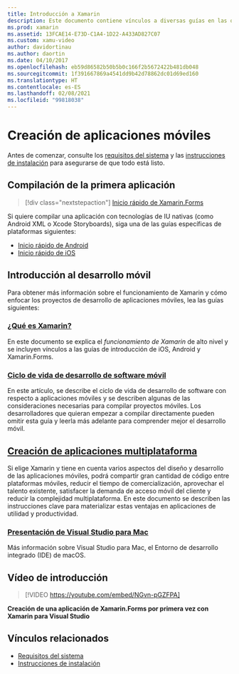 ```yaml
---
title: Introducción a Xamarin
description: Este documento contiene vínculos a diversas guías en las que se describe cómo empezar el desarrollo de Xamarin. El contenido vinculado describe cómo crear la primera aplicación y proporciona una introducción general al desarrollo para dispositivos móviles.
ms.prod: xamarin
ms.assetid: 13FCAE14-E73D-C1A4-1D22-A433AD827C07
ms.custom: xamu-video
author: davidortinau
ms.author: daortin
ms.date: 04/10/2017
ms.openlocfilehash: eb59d86582b50b5b0c166f2b5672422b481db048
ms.sourcegitcommit: 1f391667869a4541dd9b42d78862dc01d69ed160
ms.translationtype: HT
ms.contentlocale: es-ES
ms.lasthandoff: 02/08/2021
ms.locfileid: "99818038"
---
```

# <a name="building-mobile-apps"></a>Creación de aplicaciones móviles

Antes de comenzar, consulte los [requisitos del sistema](requirements.md) y las [instrucciones de instalación](~/get-started/installation/index.md) para asegurarse de que todo está listo.

## <a name="build-your-first-app"></a>Compilación de la primera aplicación

> [!div class="nextstepaction"]
> [Inicio rápido de Xamarin.Forms](~/get-started/quickstarts/app.md)

Si quiere compilar una aplicación con tecnologías de IU nativas (como Android XML o Xcode Storyboards), siga una de las guías específicas de plataformas siguientes:

- [Inicio rápido de Android](~/android/get-started/hello-android/hello-android-quickstart.md)
- [Inicio rápido de iOS](~/ios/get-started/hello-ios/hello-ios-quickstart.md)

## <a name="get-started-with-mobile-development"></a>Introducción al desarrollo móvil

Para obtener más información sobre el funcionamiento de Xamarin y cómo enfocar los proyectos de desarrollo de aplicaciones móviles, lea las guías siguientes:

### <a name="what-is-xamarin"></a>[¿Qué es Xamarin?](~/cross-platform/get-started/introduction-to-mobile-development.md)

En este documento se explica el *funcionamiento de Xamarin* de alto nivel y se incluyen vínculos a las guías de introducción de iOS, Android y Xamarin.Forms.

### <a name="mobile-software-development-lifecycle"></a>[Ciclo de vida de desarrollo de software móvil](~/cross-platform/get-started/introduction-to-mobile-sdlc.md)

En este artículo, se describe el ciclo de vida de desarrollo de software con respecto a aplicaciones móviles y se describen algunas de las consideraciones necesarias para compilar proyectos móviles. Los desarrolladores que quieran empezar a compilar directamente pueden omitir esta guía y leerla más adelante para comprender mejor el desarrollo móvil.

## <a name="building-cross-platform-applications"></a>[Creación de aplicaciones multiplataforma](~/cross-platform/app-fundamentals/building-cross-platform-applications/index.md)

Si elige Xamarin y tiene en cuenta varios aspectos del diseño y desarrollo de las aplicaciones móviles, podrá compartir gran cantidad de código entre plataformas móviles, reducir el tiempo de comercialización, aprovechar el talento existente, satisfacer la demanda de acceso móvil del cliente y reducir la complejidad multiplataforma. En este documento se describen las instrucciones clave para materializar estas ventajas en aplicaciones de utilidad y productividad.

### <a name="introducing-visual-studio-for-mac"></a>[Presentación de Visual Studio para Mac](/visualstudio/mac/)

Más información sobre Visual Studio para Mac, el Entorno de desarrollo integrado (IDE) de macOS.

## <a name="get-started-video"></a>Vídeo de introducción

> [!VIDEO https://youtube.com/embed/NGvn-pGZFPA]

**Creación de una aplicación de Xamarin.Forms por primera vez con Xamarin para Visual Studio**

## <a name="related-links"></a>Vínculos relacionados

- [Requisitos del sistema](requirements.md)
- [Instrucciones de instalación](~/get-started/installation/index.md)